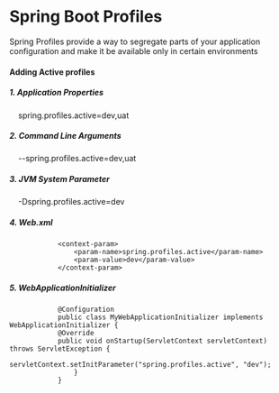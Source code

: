 # Spring Boot Profiles

Spring Profiles provide a way to segregate parts of your application configuration and make it be available only in certain environments

#### Adding Active profiles  

##### 1. Application Properties  #####
 &nbsp;&nbsp;&nbsp;&nbsp;spring.profiles.active=dev,uat  	
##### 2. Command Line Arguments #####	
&nbsp;&nbsp;&nbsp;&nbsp;--spring.profiles.active=dev,uat  
##### 3. JVM System Parameter #####		
&nbsp;&nbsp;&nbsp;&nbsp;-Dspring.profiles.active=dev
##### 4. Web.xml ##### 
				<context-param>
    				<param-name>spring.profiles.active</param-name>
    				<param-value>dev</param-value>
				</context-param>         
##### 5. WebApplicationInitializer #####
   				
				@Configuration
				public class MyWebApplicationInitializer implements WebApplicationInitializer {
	   			@Override
	   			public void onStartup(ServletContext servletContext) throws ServletException {
	        			servletContext.setInitParameter("spring.profiles.active", "dev");
	    			}
				}                                          
				